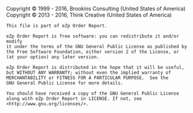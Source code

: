 ﻿Copyright © 1999 - 2016, Brookins Consulting (United States of America)
Copyright © 2013 - 2016, Think Creative (United States of America)

    This file is part of eZp Order Report.

    eZp Order Report is free software: you can redistribute it and/or modify
    it under the terms of the GNU General Public License as published by
    the Free Software Foundation, either version 2 of the License, or
    (at your option) any later version.

    eZp Order Report is distributed in the hope that it will be useful,
    but WITHOUT ANY WARRANTY; without even the implied warranty of
    MERCHANTABILITY or FITNESS FOR A PARTICULAR PURPOSE.  See the
    GNU General Public License for more details.

    You should have received a copy of the GNU General Public License
    along with eZp Order Report in LICENSE. If not, see <http://www.gnu.org/licenses/>.

